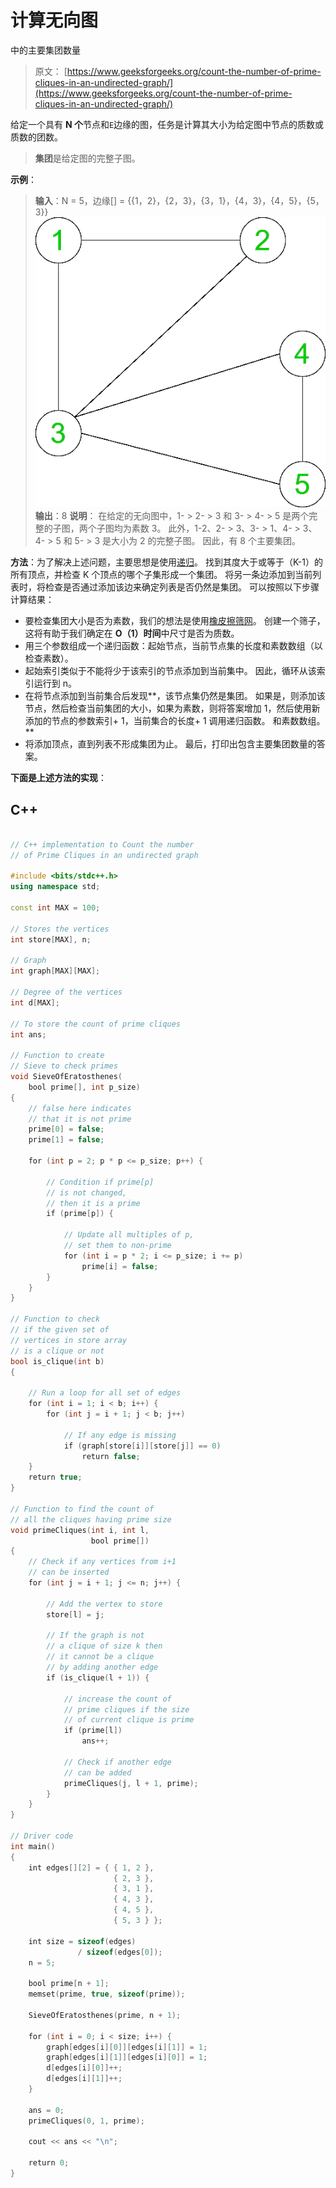 # 计算无向图

中的主要集团数量

> 原文： [https://www.geeksforgeeks.org/count-the-number-of-prime-cliques-in-an-undirected-graph/](https://www.geeksforgeeks.org/count-the-number-of-prime-cliques-in-an-undirected-graph/)

给定一个具有 **N 个**节点和`E`边缘的图，任务是计算其大小为给定图中节点的质数或质数的团数。

> **集团**是给定图的完整子图。

**示例**：

> **输入**：N = 5，边缘[] = {{1，2}，{2，3}，{3，1}，{4，3}，{4，5}，{5， 3}}
> [![](img/c033c0b07a93e1431256b4aff3e6e671.png)](https://media.geeksforgeeks.org/wp-content/uploads/20200511165345/Count-the-number-of-Prime-Cliques-in-an-undirected-graph.png) 
> **输出**：8
> **说明**：
> 在给定的无向图中，1- > 2- > 3 和 3- > 4- > 5 是两个完整的子图，两个子图均为素数 3。
> 此外，1-2、2- > 3、3- > 1、4- > 3、4- > 5 和 5- > 3 是大小为 2 的完整子图。
> 因此，有 8 个主要集团。

**方法**：为了解决上述问题，主要思想是使用[递归](https://www.geeksforgeeks.org/recursion/)。 找到其度大于或等于（K-1）的所有顶点，并检查 K 个顶点的哪个子集形成一个集团。 将另一条边添加到当前列表时，将检查是否通过添加该边来确定列表是否仍然是集团。 可以按照以下步骤计算结果：

*   要检查集团大小是否为素数，我们的想法是使用[橡皮擦筛网](https://www.geeksforgeeks.org/sieve-of-eratosthenes/)。 创建一个筛子，这将有助于我们确定在 **O（1）时间**中尺寸是否为质数。
*   用三个参数组成一个递归函数：起始节点，当前节点集的长度和素数数组（以检查素数）。
*   起始索引类似于不能将少于该索引的节点添加到当前集中。 因此，循环从该索引运行到 n。
*   在将节点添加到当前集合后发现**，该节点集仍然是集团。 如果是，则添加该节点，然后检查当前集团的大小，如果为素数，则将答案增加 1，然后使用新添加的节点的参数索引+ 1，当前集合的长度+ 1 调用递归函数。 和素数数组。**
*   将添加顶点，直到列表不形成集团为止。 最后，打印出包含主要集团数量的答案。

**下面是上述方法的实现**：

## C++

```cpp

// C++ implementation to Count the number 
// of Prime Cliques in an undirected graph 

#include <bits/stdc++.h> 
using namespace std; 

const int MAX = 100; 

// Stores the vertices 
int store[MAX], n; 

// Graph 
int graph[MAX][MAX]; 

// Degree of the vertices 
int d[MAX]; 

// To store the count of prime cliques 
int ans; 

// Function to create 
// Sieve to check primes 
void SieveOfEratosthenes( 
    bool prime[], int p_size) 
{ 
    // false here indicates 
    // that it is not prime 
    prime[0] = false; 
    prime[1] = false; 

    for (int p = 2; p * p <= p_size; p++) { 

        // Condition if prime[p] 
        // is not changed, 
        // then it is a prime 
        if (prime[p]) { 

            // Update all multiples of p, 
            // set them to non-prime 
            for (int i = p * 2; i <= p_size; i += p) 
                prime[i] = false; 
        } 
    } 
} 

// Function to check 
// if the given set of 
// vertices in store array 
// is a clique or not 
bool is_clique(int b) 
{ 

    // Run a loop for all set of edges 
    for (int i = 1; i < b; i++) { 
        for (int j = i + 1; j < b; j++) 

            // If any edge is missing 
            if (graph[store[i]][store[j]] == 0) 
                return false; 
    } 
    return true; 
} 

// Function to find the count of 
// all the cliques having prime size 
void primeCliques(int i, int l, 
                  bool prime[]) 
{ 
    // Check if any vertices from i+1 
    // can be inserted 
    for (int j = i + 1; j <= n; j++) { 

        // Add the vertex to store 
        store[l] = j; 

        // If the graph is not 
        // a clique of size k then 
        // it cannot be a clique 
        // by adding another edge 
        if (is_clique(l + 1)) { 

            // increase the count of 
            // prime cliques if the size 
            // of current clique is prime 
            if (prime[l]) 
                ans++; 

            // Check if another edge 
            // can be added 
            primeCliques(j, l + 1, prime); 
        } 
    } 
} 

// Driver code 
int main() 
{ 
    int edges[][2] = { { 1, 2 }, 
                       { 2, 3 }, 
                       { 3, 1 }, 
                       { 4, 3 }, 
                       { 4, 5 }, 
                       { 5, 3 } }; 

    int size = sizeof(edges) 
               / sizeof(edges[0]); 
    n = 5; 

    bool prime[n + 1]; 
    memset(prime, true, sizeof(prime)); 

    SieveOfEratosthenes(prime, n + 1); 

    for (int i = 0; i < size; i++) { 
        graph[edges[i][0]][edges[i][1]] = 1; 
        graph[edges[i][1]][edges[i][0]] = 1; 
        d[edges[i][0]]++; 
        d[edges[i][1]]++; 
    } 

    ans = 0; 
    primeCliques(0, 1, prime); 

    cout << ans << "\n"; 

    return 0; 
} 

```